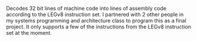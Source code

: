 Decodes 32 bit lines of machine code into lines of assembly code according to the LEGv8 instruction set. I partnered with 2 other people in my systems programming and architecture class to program this as a final project. It only supports a few of the instructions from the LEGv8 instruction set at the moment.
